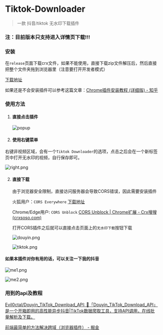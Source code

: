 # Tiktok-Downloader
> 一款 抖音/tiktok 无水印下载插件

### 注：目前版本只支持进入详情页下载!!!

### 安装

在`release`页面下载crx文件，如果不能使用，直接下载zip文件解压后，然后直接把整个文件夹拖到浏览器里（注意要打开开发者模式）

[下载地址](https://github.com/fangyuan99/Tiktok-Downloader/releases)

如果还是不会安装插件可以参考这篇文章：[Chrome插件安装教程 (详细版) - 知乎](https://zhuanlan.zhihu.com/p/107949967)

### 使用方法

1. #### 直接点击插件

   ![popup](img/popup.png)

2. #### 使用右键菜单

​		右键非视频区域，会有一个`Tiktok Downloader`的选项，点击之后会在一个新标签页中打开无水印的视频，自行保存即可。

  ![right.png](img/right.png)

2. #### 直接下载

   由于浏览器安全限制，直接访问服务器会导致CORS错误，因此需要安装插件

   火狐用户：`CORS Everywhere` [下载地址](https://www.aliyundrive.com/s/6XWhdKda7VS)

   Chrome/Edge用户: `CORS Unblock` [CORS Unblock | Chrome扩展 - Crx搜搜 (crxsoso.com)](https://www.crxsoso.com/webstore/detail/lfhmikememgdcahcdlaciloancbhjino)

   打开CORS插件之后就可以直接点击页面上的`无水印下载`按钮下载

   ![douyin.png](img/douyin.png)

   ![tiktok.png](img/tiktok.png)

#### 如果本插件对你有用的话，可以关注一下我的抖音

![me1.png](img/me1.png)

![me2.png](img/me2.png)

### 用到的api及教程

[Evil0ctal/Douyin_TikTok_Download_API: 🚀「Douyin_TikTok_Download_API」是一个开箱即用的高性能异步抖音|TikTok数据爬取工具，支持API调用，在线批量解析及下载。](https://github.com/Evil0ctal/Douyin_TikTok_Download_API)

[前端最简单的方法解决跨域（浏览器插件） - 掘金](https://juejin.cn/post/7096004823429939231#heading-1)
